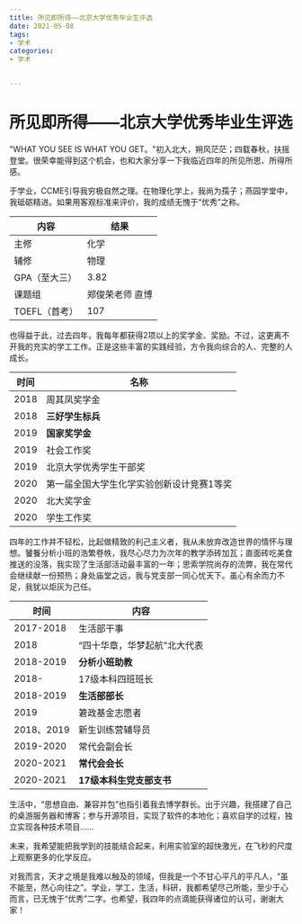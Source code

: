 ```yaml
---
title: 所见即所得——北京大学优秀毕业生评选
date: 2021-05-08
tags:
- 学术
categories:
- 学术


---
```




# 所见即所得——北京大学优秀毕业生评选

"WHAT YOU SEE IS WHAT YOU GET。"初入北大，朔风茫茫；四载春秋，扶摇登堂。很荣幸能得到这个机会，也和大家分享一下我临近四年的所见所思、所得所感。

<!--more-->


于学业，CCME引导我穷极自然之理。在物理化学上，我尚为孺子；燕园学堂中，我砥砺精进。如果用客观标准来评价，我的成绩无愧于“优秀”之称。

| 内容          | 结果            |
| ------------- | --------------- |
| 主修          | 化学            |
| 辅修          | 物理            |
| GPA（至大三） | 3.82            |
| 课题组        | 郑俊荣老师 直博 |
| TOEFL（首考） | 107             |

也得益于此，过去四年，我每年都获得2项以上的奖学金、奖励。不过，这更离不开我的充实的学工工作。正是这些丰富的实践经验，方令我向综合的人、完整的人成长。

| 时间 | 名称                                      |
| ---- | ----------------------------------------- |
| 2018 | 周其凤奖学金                              |
| 2018 | **三好学生标兵**                          |
| 2019 | **国家奖学金**                            |
| 2019 | 社会工作奖                                |
| 2019 | 北京大学优秀学生干部奖                    |
| 2020 | 第一届全国大学生化学实验创新设计竞赛1等奖 |
| 2020 | 北大奖学金                                |
| 2020 | 学生工作奖                                |

四年的工作并不轻松，比起做精致的利己主义者，我从未放弃改造世界的情怀与理想。饕餮分析小班的浩繁卷帙，我尽心尽力为次年的教学添砖加瓦；直面砖吃美食推送的没落，我实现了生活部活动最丰富的一年；思索学院尚存的流弊，我在常代会继续献一份预热；身处庙堂之远，我与党支部一同心忧天下。虽心有余而力不足，我犹以炬灰为己任。

| 时间       | 内容                         |
| ---------- | ---------------------------- |
| 2017-2018  | 生活部干事                   |
| 2018       | “四十华章，华梦起航”北大代表 |
| 2018-2019  | **分析小班助教**             |
| 2018-      | 17级本科四班班长             |
| 2018-2019  | **生活部部长**               |
| 2019       | 䇹政基金志愿者               |
| 2018、2019 | 新生训练营辅导员             |
| 2019-2020  | 常代会副会长                 |
| 2020-2021  | **常代会会长**               |
| 2020-2021  | **17级本科生党支部支书**     |

生活中，“思想自由、兼容并包”也指引着我去博学群长。出于兴趣，我搭建了自己的桌游服务器和博客；参与开源项目，实现了软件的本地化；喜欢自学的过程，独立实现各种技术项目……

未来，我希望能把我学到的技能结合起来，利用实验室的超快激光，在飞秒的尺度上观察更多的化学反应。

对我而言，天才之境是我难以触及的领域，但我是一个不甘心平凡的平凡人，“虽不能至，然心向往之”。学业，学工，生活，科研，我都希望尽己所能，至少于心而言，已无愧于“优秀”二字。也希望，我四年的点滴能获得诸位的认可，谢谢大家！





